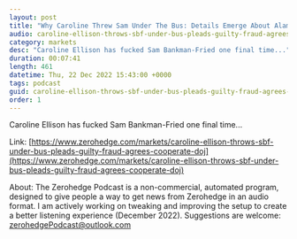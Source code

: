 ```yaml
---
layout: post
title: "Why Caroline Threw Sam Under The Bus: Details Emerge About Alameda CEO's Generous Plea Deal"
audio: caroline-ellison-throws-sbf-under-bus-pleads-guilty-fraud-agrees-cooperate-doj-1
category: markets
desc: "Caroline Ellison has fucked Sam Bankman-Fried one final time..."
duration: 00:07:41
length: 461
datetime: Thu, 22 Dec 2022 15:43:00 +0000
tags: podcast
guid: caroline-ellison-throws-sbf-under-bus-pleads-guilty-fraud-agrees-cooperate-doj-0
order: 1
---
```

Caroline Ellison has fucked Sam Bankman-Fried one final time...

Link: [https://www.zerohedge.com/markets/caroline-ellison-throws-sbf-under-bus-pleads-guilty-fraud-agrees-cooperate-doj](https://www.zerohedge.com/markets/caroline-ellison-throws-sbf-under-bus-pleads-guilty-fraud-agrees-cooperate-doj)

About: The Zerohedge Podcast is a non-commercial, automated program, designed to give people a way to get news from Zerohedge in an audio format.  I am actively working on tweaking and improving the setup to create a better listening experience (December 2022).  Suggestions are welcome: [zerohedgePodcast@outlook.com](mailto:zerohedgePodcast@outlook.com)